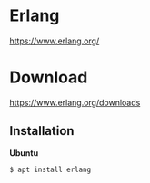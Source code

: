 # Erlang #

https://www.erlang.org/

# Download #

https://www.erlang.org/downloads

## Installation ##

**Ubuntu**

```
$ apt install erlang
```
